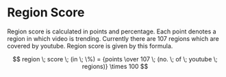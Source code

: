 # Region Score

Region score is calculated in points and percentage. Each point denotes a region in which video is trending. Currently there are 107 regions which are covered by youtube. Region score is given by this formula.

$$
region \; score \; (in \; \%) = {points \over 107 \; (no. \; of \; youtube \; regions)} \times 100
$$

<!-- $region_score -->
